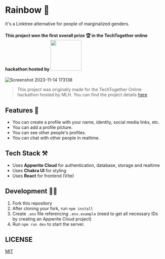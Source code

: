 # Rainbow 🌈

It's a Linktree alternative for people of marginalized genders. 
#### This project won the first overall prize 🏆 in the TechTogether online hackathon hosted by <img width=100 src="https://github.com/Ananya2001-an/Rainbow/assets/55504616/54b86a93-37ad-4af1-a810-55fdaf003349"/> 

![Screenshot 2023-11-14 173138](https://github.com/Ananya2001-an/Rainbow/assets/55504616/115151a7-64be-476a-94cc-71ba0ddac2f1)

> This project was originally made for the TechTogether Online hackathon hosted by MLH. You can find the project details [here](https://devpost.com/software/rainbow-fhuw7r)

## Features 💫
- You can create a profile with your name, identity, social media links, etc.
- You can add a profile picture.
- You can see other people's profiles.
- You can chat with other people in realtime.

## Tech Stack ⚒️
- Uses **Appwrite Cloud** for authentication, database, storage and realtime
- Uses **Chakra UI** for styling
- Uses **React** for frontend (Vite)

## Development 👩‍💻

1. Fork this repository
2. After cloning your fork, run `npm install`
3. Create `.env` file referencing `.env.example` (need to get all necessary IDs by creating an Appwrite Cloud project)
4. Run `npm run dev` to start the server.

## LICENSE
[MIT](LICENSE)
